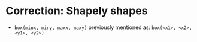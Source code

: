 # Correction: Shapely shapes

- `box(minx, miny, maxx, maxy)` previously mentioned as: `box(<x1>, <x2>, <y1>, <y2>)`
